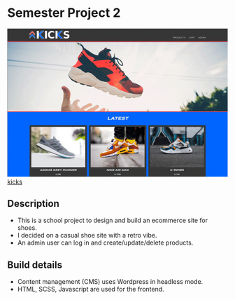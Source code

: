 # Semester Project 2

![kicks screenshot](https://github.com/Jimbo-Farmer/semester-project-2/blob/main/screenshot-kicks.png)
[kicks](https://xenodochial-kalam-d8db6c.netlify.app/index.html)

## Description

- This is a school project to design and build an ecommerce site for shoes. 
- I decided on a casual shoe site with a retro vibe. 
- An admin user can log in and create/update/delete products. 

## Build details

- Content management (CMS) uses Wordpress in headless mode.
- HTML, SCSS, Javascript are used for the frontend. 
